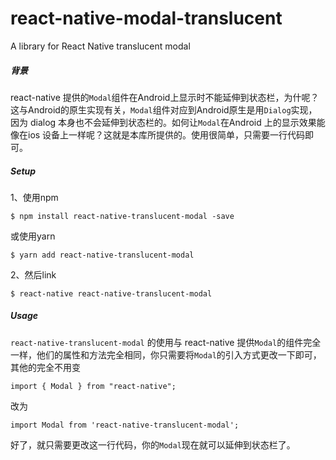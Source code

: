 # react-native-modal-translucent
A library for React Native translucent modal

##### 背景
react-native 提供的`Modal`组件在Android上显示时不能延伸到状态栏，为什呢？ 这与Android的原生实现有关，`Modal`组件对应到Android原生是用`Dialog`实现，因为 dialog 本身也不会延伸到状态栏的。如何让`Modal`在Android 上的显示效果能像在ios 设备上一样呢？这就是本库所提供的。使用很简单，只需要一行代码即可。

##### Setup

1、使用npm

```
$ npm install react-native-translucent-modal -save
```

或使用yarn

```
$ yarn add react-native-translucent-modal
```

2、然后link

```
$ react-native react-native-translucent-modal
```

##### Usage

`react-native-translucent-modal` 的使用与 react-native 提供`Modal`的组件完全一样，他们的属性和方法完全相同，你只需要将`Modal`的引入方式更改一下即可，其他的完全不用变

```
import { Modal } from "react-native";
```

改为

```
import Modal from 'react-native-translucent-modal';
```

好了，就只需要更改这一行代码，你的`Modal`现在就可以延伸到状态栏了。



